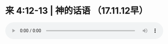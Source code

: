 # 来 4:12-13 | 神的话语 （17.11.12早）

<audio style="width: 100%;" preload="false" controls controlslist="nodownload"><source src="http://file.simai.life/audio/mp3/old/15083.mp3" type="audio/mpeg">Your browser does not support the audio element.</audio>


